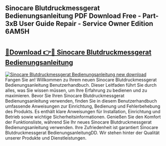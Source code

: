 ## Sinocare Blutdruckmessgerat Bedienungsanleitung PDF Download Free - Part-3xB User Guide Repair - Service Owner Edition 6AM5H

# <h2><a href="http://df63qd.blite.top/?on=Sinocare+Blutdruckmessgerat+Bedienungsanleitung">🔗Download 👉🔴 Sinocare Blutdruckmessgerat Bedienungsanleitung</a></h2>

[![Sinocare Blutdruckmessgerat Bedienungsanleitung new download](https://i.imgur.com/lujVjoI.png)](http://df63qd.blite.top/?on=Sinocare+Blutdruckmessgerat+Bedienungsanleitung)
Fangen Sie an! Willkommen zu Ihrem neuen Sinocare Blutdruckmessgerat Bedienungsanleitung Benutzerhandbuch. Dieser Leitfaden führt Sie durch alles, was Sie wissen müssen, um Ihre Erfahrung zu bedienen und zu maximieren. Bevor Sie Ihren Sinocare Blutdruckmessgerat Bedienungsanleitung verwenden, finden Sie in diesem Benutzerhandbuch umfassende Anweisungen zur Einrichtung, Bedienung und Fehlerbehebung des Produkts. Es enthält klare Anweisungen für Installation, Einrichtung und Betrieb sowie wichtige Sicherheitsinformationen. Genießen Sie den Komfort der Funktionsliste, während Sie Ihr neues Sinocare Blutdruckmessgerat Bedienungsanleitung verwenden. Ihre Zufriedenheit ist garantiert Sinocare Blutdruckmessgerat BedienungsanleitungDD. Wir stehen hinter der Qualität unserer Produkte und Dienstleistungen.
